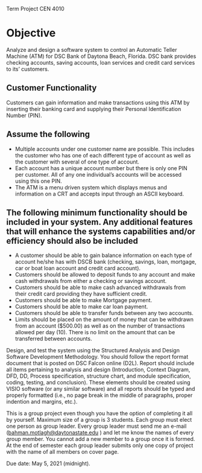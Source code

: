 Term Project
CEN 4010

# Objective
Analyze and design a software system to control an Automatic Teller Machine (ATM) for DSC Bank of Daytona Beach, Florida. DSC bank provides checking accounts, saving accounts, loan services and credit card services to its’ customers.

## Customer Functionality
Customers can gain information and make transactions using this ATM by inserting their banking card and supplying their Personal Identification Number (PIN).

## Assume the following

*	Multiple accounts under one customer name are possible. This includes the customer who has one of each different type of account as well as the customer with several of one type of account.
*	Each account has a unique account number but there is only one PIN per customer. All of any one individual’s accounts will be accessed using this one PIN.
*	The ATM is a menu driven system which displays menus and information on a CRT and accepts input through an ASCII keyboard.


## The following minimum functionality should be included in your system. Any additional features that will enhance the systems capabilities and/or efficiency should also be included

*	A customer should be able to gain balance information on each type of account he/she has with DSCB bank (checking, savings, loan, mortgage, car or boat loan account and credit card account).
*	Customers should be allowed to deposit funds to any account and make cash withdrawals from either a checking or savings account. 
*	Customers should be able to make cash advanced withdrawals from their credit card providing they have sufficient credit. 
*	Customers should be able to make Mortgage payment.
*	Customers should be able to make car loan payment.
*	Customers should be able to transfer funds between any two accounts.
*	Limits should be placed on the amount of money that can be withdrawn from an account ($500.00) as well as on the number of transactions allowed per day (10). There is no limit on the amount that can be transferred between accounts. 


Design, and test the system using the Structured Analysis and Design Software Development Methodology. You should follow the report format document that is posted on DSC Falcon online (D2L). Report should include all items pertaining to analysis and design (Introduction, Context Diagram, DFD, DD, Process specification, structure chart, and module specification, coding, testing, and conclusion). These elements should be created using VISIO software (or any similar software) and all reports should be typed and properly formatted (i.e., no page break in the middle of paragraphs, proper indention and margins, etc.). 

This is a group project even though you have the option of completing it all by yourself. 
Maximum size of a group is 3 students. Each group must elect one person as group leader. Every group leader must send me an e-mail (bahman.motlagh@daytonastate.edu ) and let me know the names of every group member. You cannot add a new member to a group once it is formed. At the end of semester each group leader submits only one copy of project with the name of all members on cover page. 

Due date: May 5, 2021 (midnight).



